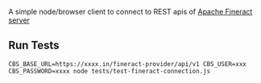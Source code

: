 A simple node/browser client to connect to REST apis of [Apache Fineract server](https://demo.openmf.org/api-docs/apiLive.htm)



## Run Tests
```shell
CBS_BASE_URL=https://xxxx.in/fineract-provider/api/v1 CBS_USER=xxx
CBS_PASSWORD=xxxx node tests/test-fineract-connection.js
```